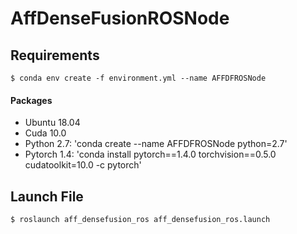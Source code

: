 # AffDenseFusionROSNode

## Requirements
   ```
   $ conda env create -f environment.yml --name AFFDFROSNode
   ```

#### Packages
* Ubuntu 18.04
* Cuda 10.0
* Python 2.7: 'conda create --name AFFDFROSNode python=2.7'
* Pytorch 1.4: 'conda install pytorch==1.4.0 torchvision==0.5.0 cudatoolkit=10.0 -c pytorch'

## Launch File
   ```
   $ roslaunch aff_densefusion_ros aff_densefusion_ros.launch
   ```
